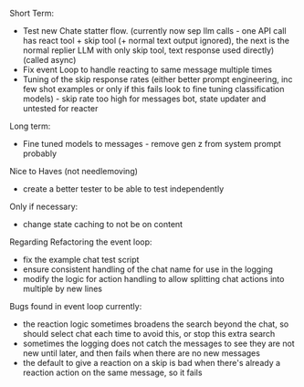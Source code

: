 Short Term:

- Test new Chate statter flow. (currently now sep llm calls - one API call has react tool + skip tool (+ normal text output ignored), the next is the normal replier LLM with only skip tool, text response used directly) (called async)
- Fix event Loop to handle reacting to same message multiple times
- Tuning of the skip response rates (either better prompt engineering, inc few shot examples or only if this fails look to fine tuning classification models) - skip rate too high for messages bot, state updater and untested for reacter

Long term:

- Fine tuned models to messages - remove gen z from system prompt probably

Nice to Haves (not needlemoving)

- create a better tester to be able to test independently

Only if necessary:

- change state caching to not be on content

Regarding Refactoring the event loop:

- fix the example chat test script
- ensure consistent handling of the chat name for use in the logging
- modify the logic for action handling to allow splitting chat actions into multiple by new lines

Bugs found in event loop currently:

- the reaction logic sometimes broadens the search beyond the chat, so should select chat each time to avoid this, or stop this extra search
- sometimes the logging does not catch the messages to see they are not new until later, and then fails when there are no new messages
- the default to give a reaction on a skip is bad when there's already a reaction action on the same message, so it fails

